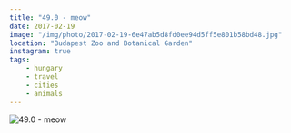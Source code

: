 ```yaml
---
title: "49.0 - meow"
date: 2017-02-19
image: "/img/photo/2017-02-19-6e47ab5d8fd0ee94d5ff5e801b58bd48.jpg"
location: "Budapest Zoo and Botanical Garden"
instagram: true
tags:
    - hungary
    - travel
    - cities
    - animals
---
```


![49.0 - meow](/img/photo/2017-02-19-6e47ab5d8fd0ee94d5ff5e801b58bd48.jpg)
